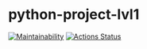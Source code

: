 # python-project-lvl1

[![Maintainability](https://api.codeclimate.com/v1/badges/2c8f2e05497e0f163356/maintainability)](https://codeclimate.com/github/nightdentist/python-project-lvl1/maintainability)
[![Actions Status](https://github.com/nightdentist/python-project-lvl1/workflows/hexlet-check/badge.svg)](https://github.com/nightdentist/python-project-lvl1/actions)